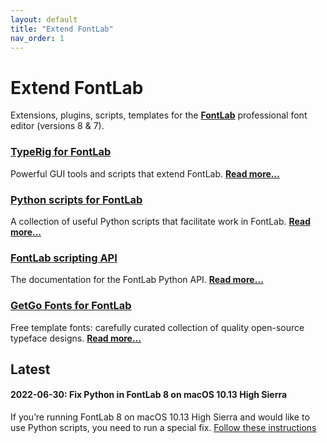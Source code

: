 ```yaml
---
layout: default
title: "Extend FontLab"
nav_order: 1
---
```


# Extend FontLab

Extensions, plugins, scripts, templates for the <strong><a href="https://www.fontlab.com/font-editor/fontlab/">FontLab</a></strong> professional font editor (versions 8 & 7).

<div uk-grid class="uk-grid-column-small uk-grid-row-medium uk-child-width-1-2@s">
<div class="uk-card uk-padding-small">
<h3 class="uk-card-title uk-margin-remove-top"><a href="typerig/">TypeRig for FontLab</a></h3>
<p>Powerful GUI tools and scripts that extend FontLab. <strong><a href="typerig/">Read more…</a></strong></p>
</div>
<div class="uk-card uk-padding-small">
<h3 class="uk-card-title uk-margin-remove-top"><a href="scripts/">Python scripts for FontLab</a></h3>
<p>A collection of useful Python scripts that facilitate work in FontLab. <strong><a href="scripts/">Read more…</a></strong></p>
</div>
<div class="uk-card uk-padding-small">
<h3 class="uk-card-title uk-margin-remove-top"><a href="https://fontlabcom.github.io/fontlab-python-docs/">FontLab scripting API</a></h3>
<p>The documentation for the FontLab Python API. <strong><a href="https://fontlabcom.github.io/fontlab-python-docs/">Read more…</a></strong></p>
</div>
<div class="uk-card uk-padding-small">
<h3 class="uk-card-title uk-margin-remove-top"><a href="https://fontlabcom.github.io/getgo-fonts/">GetGo Fonts for FontLab</a></h3>
<p>Free template fonts: carefully curated collection of quality open-source typeface designs. <strong><a href="https://fontlabcom.github.io/getgo-fonts/">Read more…</a></strong></p>
</div>
</div>

## Latest

#### 2022-06-30: Fix Python in FontLab 8 on macOS 10.13 High Sierra

If you’re running FontLab 8 on macOS 10.13 High Sierra and would like to use Python scripts, you need to run a special fix. [Follow these instructions]()


